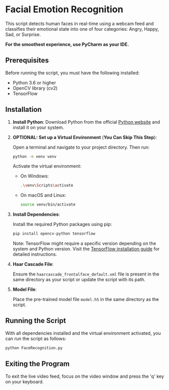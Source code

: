 # Facial Emotion Recognition

This script detects human faces in real-time using a webcam feed and classifies their emotional state into one of four categories: Angry, Happy, Sad, or Surprise.

**For the smoothest experience, use PyCharm as your IDE.**


## Prerequisites

Before running the script, you must have the following installed:

- Python 3.6 or higher
- OpenCV library (cv2)
- TensorFlow


## Installation

1. **Install Python**: Download Python from the official [Python website](https://www.python.org/downloads/) and install it on your system.

2. **OPTIONAL: Set up a Virtual Environment** (**You Can Skip This Step**):
   
   Open a terminal and navigate to your project directory. Then run:
   ```sh
   python -m venv venv
   ```
   Activate the virtual environment:

   - On Windows:
     ```sh
     .\venv\Scripts\activate
     ```
   - On macOS and Linux:
     ```sh
     source venv/bin/activate
     ```

3. **Install Dependencies**:

   Install the required Python packages using pip:
   ```sh
   pip install opencv-python tensorflow
   ```

   Note: TensorFlow might require a specific version depending on the system and Python version. Visit the [TensorFlow installation guide](https://www.tensorflow.org/install) for detailed instructions.


4. **Haar Cascade File**:

   Ensure the `haarcascade_frontalface_default.xml` file is present in the same directory as your script or update the script with its path.


5. **Model File**:

   Place the pre-trained model file `model.h5` in the same directory as the script.

## Running the Script

With all dependencies installed and the virtual environment activated, you can run the script as follows:
```sh
python FaceRecognition.py
```

## Exiting the Program

To exit the live video feed, focus on the video window and press the 'q' key on your keyboard.
